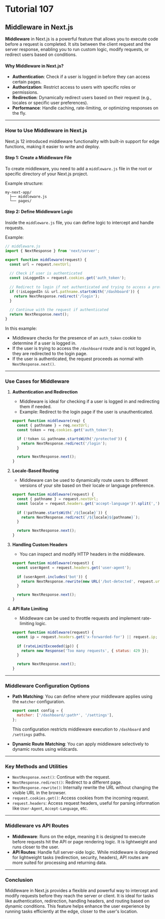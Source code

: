 # Tutorial 107

## Middleware in Next.js

**Middleware** in Next.js is a powerful feature that allows you to execute code before a request is completed. It sits between the client request and the server response, enabling you to run custom logic, modify requests, or redirect users based on conditions.

#### **Why Middleware in Next.js?**
- **Authentication**: Check if a user is logged in before they can access certain pages.
- **Authorization**: Restrict access to users with specific roles or permissions.
- **Redirection**: Dynamically redirect users based on their request (e.g., locales or specific user preferences).
- **Performance**: Handle caching, rate-limiting, or optimizing responses on the fly.

---

### **How to Use Middleware in Next.js**

Next.js 12 introduced middleware functionality with built-in support for edge functions, making it easier to write and deploy.

#### Step 1: Create a Middleware File

To create middleware, you need to add a `middleware.js` file in the root or specific directory of your Next.js project.

Example structure:
```
my-next-app/
  ├── middleware.js
  └── pages/
```

#### Step 2: Define Middleware Logic

Inside the `middleware.js` file, you can define logic to intercept and handle requests.

Example:
```javascript
// middleware.js
import { NextResponse } from 'next/server';

export function middleware(request) {
  const url = request.nextUrl;
  
  // Check if user is authenticated
  const isLoggedIn = request.cookies.get('auth_token');
  
  // Redirect to login if not authenticated and trying to access a protected route
  if (!isLoggedIn && url.pathname.startsWith('/dashboard')) {
    return NextResponse.redirect('/login');
  }
  
  // Continue with the request if authenticated
  return NextResponse.next();
}
```

In this example:
- Middleware checks for the presence of an `auth_token` cookie to determine if a user is logged in.
- If the user is trying to access the `/dashboard` route and is not logged in, they are redirected to the login page.
- If the user is authenticated, the request proceeds as normal with `NextResponse.next()`.

---

### **Use Cases for Middleware**

1. **Authentication and Redirection**
   - Middleware is ideal for checking if a user is logged in and redirecting them if needed.
   - Example: Redirect to the login page if the user is unauthenticated.

   ```javascript
   export function middleware(req) {
     const { pathname } = req.nextUrl;
     const token = req.cookies.get('auth_token');

     if (!token && pathname.startsWith('/protected')) {
       return NextResponse.redirect('/login');
     }

     return NextResponse.next();
   }
   ```

2. **Locale-Based Routing**
   - Middleware can be used to dynamically route users to different versions of your site based on their locale or language preference.

   ```javascript
   export function middleware(request) {
     const { pathname } = request.nextUrl;
     const locale = request.headers.get('accept-language')?.split(',')[0] || 'en';
     
     if (!pathname.startsWith(`/${locale}`)) {
       return NextResponse.redirect(`/${locale}${pathname}`);
     }

     return NextResponse.next();
   }
   ```

3. **Handling Custom Headers**
   - You can inspect and modify HTTP headers in the middleware.

   ```javascript
   export function middleware(request) {
     const userAgent = request.headers.get('user-agent');
     
     if (userAgent.includes('bot')) {
       return NextResponse.rewrite(new URL('/bot-detected', request.url));
     }

     return NextResponse.next();
   }
   ```

4. **API Rate Limiting**
   - Middleware can be used to throttle requests and implement rate-limiting logic.

   ```javascript
   export function middleware(request) {
     const ip = request.headers.get('x-forwarded-for') || request.ip;
     
     if (rateLimitExceeded(ip)) {
       return new Response('Too many requests', { status: 429 });
     }

     return NextResponse.next();
   }
   ```

---

### **Middleware Configuration Options**

- **Path Matching**: You can define where your middleware applies using the `matcher` configuration.

   ```javascript
   export const config = {
     matcher: ['/dashboard/:path*', '/settings'],
   };
   ```

   This configuration restricts middleware execution to `/dashboard` and `/settings` paths.

- **Dynamic Route Matching**: You can apply middleware selectively to dynamic routes using wildcards.

---

### **Key Methods and Utilities**

- `NextResponse.next()`: Continue with the request.
- `NextResponse.redirect()`: Redirect to a different page.
- `NextResponse.rewrite()`: Internally rewrite the URL without changing the visible URL in the browser.
- `request.cookies.get()`: Access cookies from the incoming request.
- `request.headers`: Access request headers, useful for parsing information like `User-Agent`, `Accept-Language`, etc.

---

### **Middleware vs API Routes**

- **Middleware**: Runs on the edge, meaning it is designed to execute before requests hit the API or page rendering logic. It is lightweight and runs closer to the user.
- **API Routes**: Handle full server-side logic. While middleware is designed for lightweight tasks (redirection, security, headers), API routes are more suited for processing and returning data.

---

### **Conclusion**

Middleware in Next.js provides a flexible and powerful way to intercept and modify requests before they reach the server or client. It is ideal for tasks like authentication, redirection, handling headers, and routing based on dynamic conditions. This feature helps enhance the user experience by running tasks efficiently at the edge, closer to the user's location.